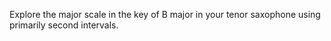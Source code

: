 Explore the major scale in the key of B major in your tenor saxophone using primarily second intervals.